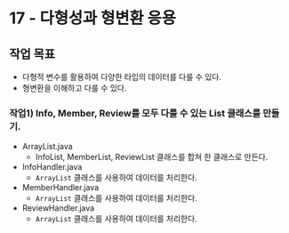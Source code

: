 # 17 - 다형성과 형변환 응용


## 작업 목표

- 다형적 변수를 활용하여 다양한 타입의 데이터를 다룰 수 있다.
- 형변환을 이해하고 다룰 수 있다.

### 작업1) Info, Member, Review를 모두 다룰 수 있는 List 클래스를 만들기.

- ArrayList.java
    - InfoList, MemberList, ReviewList 클래스를 합쳐 한 클래스로 만든다.
- InfoHandler.java
    - `ArrayList` 클래스를 사용하여 데이터를 처리한다.
- MemberHandler.java
    - `ArrayList` 클래스를 사용하여 데이터를 처리한다.
- ReviewHandler.java
    - `ArrayList` 클래스를 사용하여 데이터를 처리한다.
